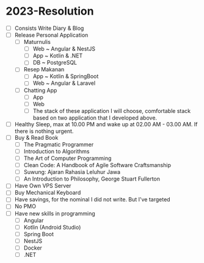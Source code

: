 # 2023-Resolution

- [ ] Consists Write Diary & Blog
- [ ] Release Personal Application
  - [ ] Maturnulis
    - [ ] Web ~ Angular & NestJS
    - [ ] App ~ Kotlin & .NET
    - [ ] DB ~ PostgreSQL
  - [ ] Resep Makanan
    - [ ] App ~ Kotlin & SpringBoot
    - [ ] Web ~ Angular & Laravel
  - [ ] Chatting App
    - [ ] App
    - [ ] Web
    - [ ] The stack of these application I will choose, comfortable stack based on two application that I developed above.
- [ ] Healthy Sleep, max at 10.00 PM and wake up at 02.00 AM - 03.00 AM. If there is nothing urgent.
- [ ] Buy & Read Book
  - [ ] The Pragmatic Programmer
  - [ ] Introduction to Algorithms
  - [ ] The Art of Computer Programming
  - [ ] Clean Code: A Handbook of Agile Software Craftsmanship
  - [ ] Suwung: Ajaran Rahasia Leluhur Jawa
  - [ ] An Introduction to Philosophy, George Stuart Fullerton
- [ ] Have Own VPS Server
- [ ] Buy Mechanical Keyboard
- [ ] Have savings, for the nominal I did not write. But I've targeted
- [ ] No PMO
- [ ] Have new skills in programming
  - [ ] Angular
  - [ ] Kotlin (Android Studio)
  - [ ] Spring Boot
  - [ ] NestJS
  - [ ] Docker
  - [ ] .NET
